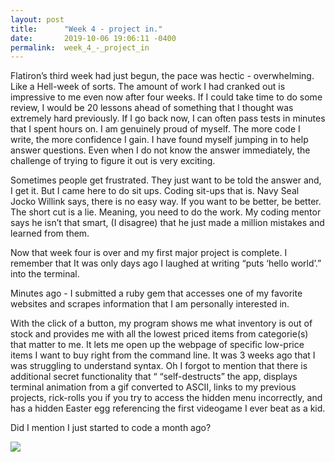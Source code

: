 ```yaml
---
layout: post
title:      "Week 4 - project in."
date:       2019-10-06 19:06:11 -0400
permalink:  week_4_-_project_in
---
```



Flatiron’s third week had just begun, the pace was hectic - overwhelming. Like a Hell-week of sorts. The amount of work I had cranked out is impressive to me even now after four weeks. If I could take time to do some review, I would be 20 lessons ahead of something that I thought was extremely hard previously. If I go back now, I can often pass tests in minutes that I spent hours on. I am genuinely proud of myself. 
The more code I write, the more confidence I gain.  I have found myself jumping in to help answer questions.  Even when I do not know the answer immediately, the challenge of trying to figure it out is very exciting.

Sometimes people get frustrated. They just want to be told the answer and, I get it. But I came here to do sit ups. Coding sit-ups that is. Navy Seal Jocko Willink says, there is no easy way. If you want to be better, be better. The short cut is a lie. Meaning, you need to do the work. My coding mentor says he isn’t that smart, (I disagree) that he just made a million mistakes and learned from them. 

Now that week four is over and my first major project is complete. I remember that It was only days ago I laughed at writing “puts ‘hello world’.” into the terminal. 

Minutes ago - I submitted a ruby gem that accesses one of my favorite websites and scrapes information that I am personally interested in. 

With the click of a button, my program shows me what inventory is out of stock and provides me with all the lowest priced items from categorie(s) that matter to me. It lets me open up the webpage of specific low-price items I want to buy right from the command line. It was 3 weeks ago that I was struggling to understand syntax.  Oh I forgot to mention that there is  additional secret functionality that “
“self-destructs” the app, displays terminal animation from a gif converted to ASCII, links to my previous projects, rick-rolls you if you try to access the hidden menu incorrectly, and has a hidden Easter egg referencing the first videogame I ever beat as a kid. 

Did I mention I just started to code a month ago?





![](https://i.imgur.com/DZrG74D.png)






